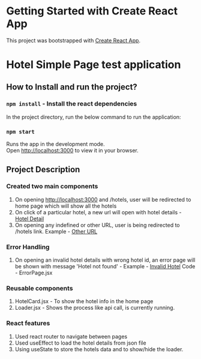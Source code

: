 # Getting Started with Create React App

This project was bootstrapped with [Create React App](https://github.com/facebook/create-react-app).

# Hotel Simple Page test application

## How to Install and run the project?

### `npm install` - Install the react dependencies

In the project directory, run the below command to run the application:

### `npm start`

Runs the app in the development mode.\
Open [http://localhost:3000](http://localhost:3000) to view it in your browser.

## Project Description

### Created two main components
1. On opening [http://localhost:3000](http://localhost:3000) and /hotels, user will be redirected to home page which will show all the hotels
2. On click of a particular hotel, a new url will open with hotel details - [Hotel Detail](http://localhost:3000/hotels/5)
3. On opening any indefined or other URL, user is being redirected to /hotels link. Example - [Other URL](http://localhost:3000/hote)

### Error Handling
1. On opening an invalid hotel details with wrong hotel id, an error page will be shown with message 'Hotel not found' - Example - [Invalid Hotel](http://localhost:3000/hotels/20)
Code - ErrorPage.jsx

### Reusable components 
1. HotelCard.jsx - To show the hotel info in the home page
2. Loader.jsx - Shows the process like api call, is currently running.

### React features
1. Used react router to navigate between pages
2. Used useEffect to load the hotel details from json file
3. Using useState to store the hotels data and to show/hide the loader.